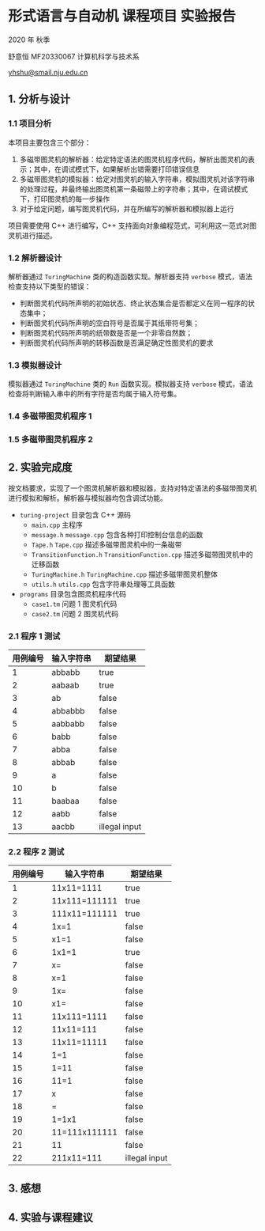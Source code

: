 # 形式语言与自动机 课程项目 实验报告

2020 年 秋季

舒意恒 MF20330067 计算机科学与技术系

yhshu@smail.nju.edu.cn



## 1. 分析与设计

### 1.1 项目分析

本项目主要包含三个部分：

1. 多磁带图灵机的解析器：给定特定语法的图灵机程序代码，解析出图灵机的表示；其中，在调试模式下，如果解析出错需要打印错误信息
2. 多磁带图灵机的模拟器：给定对图灵机的输入字符串，模拟图灵机对该字符串的处理过程，并最终输出图灵机第一条磁带上的字符串；其中，在调试模式下，打印图灵机的每一步操作
3. 对于给定问题，编写图灵机代码，并在所编写的解析器和模拟器上运行

项目需要使用 C++ 进行编写，C++ 支持面向对象编程范式，可利用这一范式对图灵机进行描述。

### 1.2 解析器设计

解析器通过 `TuringMachine` 类的构造函数实现。解析器支持 `verbose` 模式，语法检查支持以下类型的错误：

- 判断图灵机代码所声明的初始状态、终止状态集合是否都定义在同一程序的状态集中；
- 判断图灵机代码所声明的空白符号是否属于其纸带符号集；
- 判断图灵机代码所声明的纸带数是否是一个非零自然数；
- 判断图灵机代码所声明的转移函数是否满足确定性图灵机的要求

### 1.3 模拟器设计

模拟器通过 `TuringMachine` 类的 `Run` 函数实现。模拟器支持 `verbose` 模式，语法检查将判断输入串中的所有字符是否均属于输入符号集。

### 1.4 多磁带图灵机程序 1



### 1.5 多磁带图灵机程序 2



## 2. 实验完成度

按文档要求，实现了一个图灵机解析器和模拟器，支持对特定语法的多磁带图灵机进行模拟和解析。解析器与模拟器均包含调试功能。

- `turing-project` 目录包含 C++ 源码
    - `main.cpp` 主程序
    - `message.h` `message.cpp` 包含各种打印控制台信息的函数
    - `Tape.h` `Tape.cpp` 描述多磁带图灵机中的一条磁带
    - `TransitionFunction.h` `TransitionFunction.cpp` 描述多磁带图灵机中的迁移函数
    - `TuringMachine.h` `TuringMachine.cpp` 描述多磁带图灵机整体
    - `utils.h` `utils.cpp` 包含字符串处理等工具函数
- `programs` 目录包含图灵机程序代码
    - `case1.tm` 问题 1 图灵机代码
    - `case2.tm` 问题 2 图灵机代码

### 2.1 程序 1 测试

| 用例编号 | 输入字符串 | 期望结果 |
| -------- | ---------- | -------- |
| 1        | abbabb     | true     |
| 2        | aabaab     | true     |
| 3        | ab         | false    |
| 4        | abbabbb    | false    |
| 5        | aabbabb    | false    |
| 6        | babb       | false    |
| 7        | abba       | false    |
| 8        | abbab      | false    |
| 9        | a          | false    |
| 10       | b          | false    |
| 11       | baabaa     | false    |
| 12       | aabb       | false    |
| 13       | aacbb      | illegal input|


### 2.2 程序 2 测试


| 用例编号 | 输入字符串    | 期望结果 |
| -------- | ------------- | -------- |
| 1        | 11x11=1111    | true     |
| 2        | 11x111=111111 | true     |
| 3        | 111x11=111111 | true     |
| 4        | 1x=1          | false    |
| 5        | x1=1          | false    |
| 6        | 1x1=1         | true     |
| 7        | x=            | false    |
| 8        | x=1           | false    |
| 9        | 1x=           | false    |
| 10       | x1=           | false    |
| 11       | 11x111=1111   | false    |
| 12       | 11x11=111     | false    |
| 13       | 11x11=11111   | false    |
| 14       | 1=1           | false    |
| 15       | 1=11          | false    |
| 16       | 11=1          | false    |
| 17       | x             | false    |
| 18       | =             | false    |
| 19       | 1=1x1         | false    |
| 20       | 11=111x111111 | false    |
| 21       | 11            | false    |
| 22       | 211x11=111    | illegal input|


## 3. 感想

## 4. 实验与课程建议

